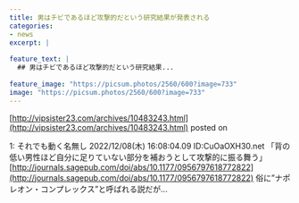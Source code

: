```yaml
---
title: 男はチビであるほど攻撃的だという研究結果が発表される
categories:
- news
excerpt: |
  
feature_text: |
  ## 男はチビであるほど攻撃的だという研究結果...
  
feature_image: "https://picsum.photos/2560/600?image=733"
image: "https://picsum.photos/2560/600?image=733"
---
```


[http://vipsister23.com/archives/10483243.html](http://vipsister23.com/archives/10483243.html)
posted on 

<!--more-->

1: それでも動く名無し 2022/12/08(木) 16:08:04.09 ID:CuOaOXH30.net 「背の低い男性ほど自分に足りていない部分を補おうとして攻撃的に振る舞う」 [http://journals.sagepub.com/doi/abs/10.1177/0956797618772822](http://journals.sagepub.com/doi/abs/10.1177/0956797618772822) 俗に”ナポレオン・コンプレックス”と呼ばれる説だが...
